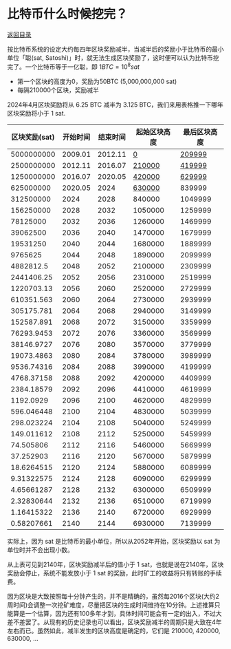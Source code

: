 # 比特币什么时候挖完？

[返回目录](../index.md)

按比特币系统的设定大约每四年区块奖励减半，当减半后的奖励小于比特币的最小单位「聪(sat, Satoshi)」时，就无法生成区块奖励了，这时便可以认为比特币挖完了。一个比特币等于一亿聪，即 $1 BTC = 10^8 sat$

- 第一个区块的高度为0，奖励为50BTC (5,000,000,000 sat)
- 每隔210000个区块，奖励减半

2024年4月区块奖励将从 6.25 BTC 减半为 3.125 BTC，我们来用表格推一下哪年区块奖励将小于 1 sat.

| 区块奖励(sat) | 开始时间 | 结束时间 | 起始区块高度 | 最后区块高度 |
|---------------|----------|----------|--------------|--------------|
| 5000000000    | 2009.01  | 2012.11  | [0](https://mempool.space/block/000000000019d6689c085ae165831e934ff763ae46a2a6c172b3f1b60a8ce26f) | [209999](https://mempool.space/block/00000000000000f3819164645360294b5dee7f2e846001ac9f41a70b7a9a3de1) |
| 2500000000    | 2012.11  | 2016.07  | [210000](https://mempool.space/block/000000000000048b95347e83192f69cf0366076336c639f9b7228e9ba171342e) | [419999](https://mempool.space/block/000000000000000003035bc31911d3eea46c8a23b36d6d558141d1d09cc960cf) |
| 1250000000    | 2016.07  | 2020.05  | [420000](https://mempool.space/block/000000000000000002cce816c0ab2c5c269cb081896b7dcb34b8422d6b74ffa1) | [629999](https://mempool.space/block/0000000000000000000d656be18bb095db1b23bd797266b0ac3ba720b1962b1e) |
| 625000000     | 2020.05  | 2024     | [630000](https://mempool.space/block/000000000000000000024bead8df69990852c202db0e0097c1a12ea637d7e96d) | 839999 |
| 312500000  | 2024 | 2028 | 840000  | 1049999 |
| 156250000  | 2028 | 2032 | 1050000 | 1259999 |
| 78125000   | 2032 | 2036 | 1260000 | 1469999 |
| 39062500   | 2036 | 2040 | 1470000 | 1679999 |
| 19531250   | 2040 | 2044 | 1680000 | 1889999 |
| 9765625    | 2044 | 2048 | 1890000 | 2099999 |
| 4882812.5  | 2048 | 2052 | 2100000 | 2309999 |
| 2441406.25 | 2052 | 2056 | 2310000 | 2519999 |
| 1220703.13 | 2056 | 2060 | 2520000 | 2729999 |
| 610351.563 | 2060 | 2064 | 2730000 | 2939999 |
| 305175.781 | 2064 | 2068 | 2940000 | 3149999 |
| 152587.891 | 2068 | 2072 | 3150000 | 3359999 |
| 76293.9453 | 2072 | 2076 | 3360000 | 3569999 |
| 38146.9727 | 2076 | 2080 | 3570000 | 3779999 |
| 19073.4863 | 2080 | 2084 | 3780000 | 3989999 |
| 9536.74316 | 2084 | 2088 | 3990000 | 4199999 |
| 4768.37158 | 2088 | 2092 | 4200000 | 4409999 |
| 2384.18579 | 2092 | 2096 | 4410000 | 4619999 |
| 1192.0929  | 2096 | 2100 | 4620000 | 4829999 |
| 596.046448 | 2100 | 2104 | 4830000 | 5039999 |
| 298.023224 | 2104 | 2108 | 5040000 | 5249999 |
| 149.011612 | 2108 | 2112 | 5250000 | 5459999 |
| 74.505806  | 2112 | 2116 | 5460000 | 5669999 |
| 37.252903  | 2116 | 2120 | 5670000 | 5879999 |
| 18.6264515 | 2120 | 2124 | 5880000 | 6089999 |
| 9.31322575 | 2124 | 2128 | 6090000 | 6299999 |
| 4.65661287 | 2128 | 2132 | 6300000 | 6509999 |
| 2.32830644 | 2132 | 2136 | 6510000 | 6719999 |
| 1.16415322 | 2136 | 2140 | 6720000 | 6929999 |
| 0.58207661 | 2140 | 2144 | 6930000 | 7139999 |

实际上，因为 sat 是比特币的最小单位，所以从2052年开始，区块奖励以 sat 为单位时并不会出现小数。

从上表可见到2140年，区块奖励减半后的值小于 1 sat，也就是说在2140年，区块奖励会停止，系统不能发放小于 1 sat 的奖励，此时矿工的收益将只有转账的手续费。

因为区块是大致按照每十分钟产生的，并不是精确的，虽然每2016个区块(大约2周时间)会调整一次挖矿难度，尽量把区块的生成时间维持在10分钟。上述推算只能算是一个估算，因为还有100多年才到，具体时间可能会有一定的出入，不过大差不差罢了。从现有的历史记录也可以看出，区块奖励减半的周期只是大致在4年左右而已。虽然如此，减半发生的区块高度是确定的，它们是 210000, 420000, 630000, ...

<script>
MathJax = {
  tex: {
    inlineMath: [['$', '$'], ['\\(', '\\)']]
  }
};
</script>
<script id="MathJax-script" async
  src="https://cdn.jsdelivr.net/npm/mathjax@3/es5/tex-chtml.js">
</script>